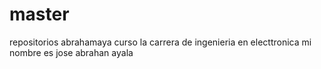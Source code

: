 # master
repositorios abrahamaya
curso la carrera de ingenieria en electtronica 
mi nombre es jose abrahan ayala
